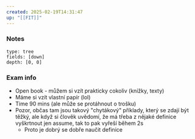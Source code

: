 ```yaml
---
created: 2025-02-19T14:31:47
up: "[[FIT]]"
---
```


### Notes
```breadcrumbs
type: tree
fields: [down]
depth: [0, 0]
```


### Exam info
- Open book - můžem si vzít prakticky cokoliv (knížky, texty)
- Máme si vzít vlastní papír (lol)
- Time 90 mins (ale může se protáhnout o trošku)
- Pozor, občas tam jsou takový "chytákový" příklady, který se zdají být těžký, ale když si člověk uvědomí, že má třeba z nějaké definice vyškrtnout jen assume, tak to pak vyřeší během 2s
	- Proto je dobrý se dobře naučit definice